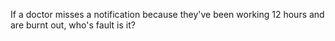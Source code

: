 If a doctor misses a notification because they've been working 12 hours and are burnt out, who's fault is it?

